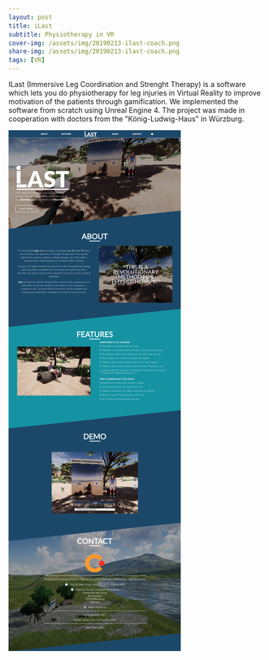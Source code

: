```yaml
---
layout: post
title: iLast
subtitle: Physiotherapy in VR
cover-img: /assets/img/20190213-ilast-coach.png
share-img: /assets/img/20190213-ilast-coach.png
tags: [VR]
---
```


ILast (Immersive Leg Coordination and Strenght Therapy) is a software which lets you do physiotherapy for leg injuries in Virtual Reality to improve motivation of the patients through gamification. We implemented the software from scratch using Unreal Engine 4. The project was made in cooperation with doctors from the "König-Ludwig-Haus" in Würzburg.

![](/assets/img/Project_ILast.jpg)


